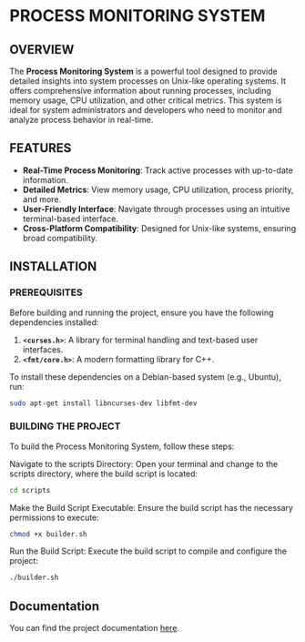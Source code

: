 # PROCESS MONITORING SYSTEM

## OVERVIEW

The **Process Monitoring System** is a powerful tool designed to provide detailed insights into system processes on Unix-like operating systems. It offers comprehensive information about running processes, including memory usage, CPU utilization, and other critical metrics. This system is ideal for system administrators and developers who need to monitor and analyze process behavior in real-time.

## FEATURES

- **Real-Time Process Monitoring**: Track active processes with up-to-date information.
- **Detailed Metrics**: View memory usage, CPU utilization, process priority, and more.
- **User-Friendly Interface**: Navigate through processes using an intuitive terminal-based interface.
- **Cross-Platform Compatibility**: Designed for Unix-like systems, ensuring broad compatibility.

## INSTALLATION

### PREREQUISITES

Before building and running the project, ensure you have the following dependencies installed:

1. **`<curses.h>`**: A library for terminal handling and text-based user interfaces.
2. **`<fmt/core.h>`**: A modern formatting library for C++.

To install these dependencies on a Debian-based system (e.g., Ubuntu), run:

```bash
sudo apt-get install libncurses-dev libfmt-dev

```

### BUILDING THE PROJECT

To build the Process Monitoring System, follow these steps:

Navigate to the scripts Directory:
Open your terminal and change to the scripts directory, where the build script is located:

```bash
cd scripts
```
Make the Build Script Executable:
Ensure the build script has the necessary permissions to execute:

```bash
chmod +x builder.sh
```
Run the Build Script:
Execute the build script to compile and configure the project:

```bash
./builder.sh
```
## Documentation

You can find the project documentation [here](https://solonenkonikita.github.io/System-Monitoring/).
